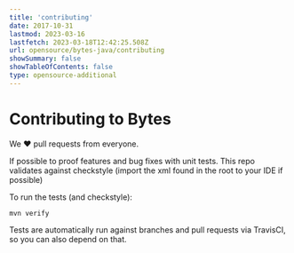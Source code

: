 ```yaml
---
title: 'contributing'
date: 2017-10-31
lastmod: 2023-03-16
lastfetch: 2023-03-18T12:42:25.508Z
url: opensource/bytes-java/contributing
showSummary: false
showTableOfContents: false
type: opensource-additional
---
```

# Contributing to Bytes

We ❤ pull requests from everyone.

If possible to proof features and bug fixes with unit tests.
This repo validates against checkstyle (import the xml found in the root to your IDE if possible)

To run the tests (and checkstyle):

```shell
mvn verify
```

Tests are automatically run against branches and pull requests
via TravisCI, so you can also depend on that.

